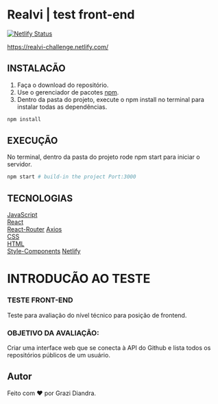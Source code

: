# Realvi | test front-end

[![Netlify Status](https://api.netlify.com/api/v1/badges/3e965ee4-9aea-4f79-b02c-e07179699d67/deploy-status)](https://app.netlify.com/sites/realvi-challenge/deploys)

https://realvi-challenge.netlify.com/

## INSTALACÃO

1. Faça o download do repositório.
2. Use o gerenciador de pacotes [npm](https://www.npmjs.com/).
3. Dentro da pasta do projeto, execute o npm install no terminal para instalar todas as dependências.
```bash
npm install
```
## EXECUÇÃO

No terminal, dentro da pasta do projeto rode npm start para iniciar o servidor.

```bash
npm start # build-in the project Port:3000
```
## TECNOLOGIAS
[JavaScript](https://developer.mozilla.org/en-US/docs/Web/JavaScript)  
[React](https://reactjs.org/)  
[React-Router](https://www.npmjs.com/package/react-router)
[Axios](https://github.com/axios/axios)  
[CSS](https://developer.mozilla.org/en-US/docs/Web/CSS/Reference)  
[HTML](https://devdocs.io/html/)    
[Style-Components](https://www.styled-components.com/)
[Netlify](https://www.netlify.com/)

# INTRODUCÃO AO TESTE
### TESTE FRONT-END 
Teste para avaliação do nível técnico para posição de frontend.

### OBJETIVO DA AVALIAÇÃO:
Criar uma interface web que se conecta à API do Github e lista todos os repositórios públicos de um usuário.

## Autor

Feito com :heart: por Grazi Diandra.
